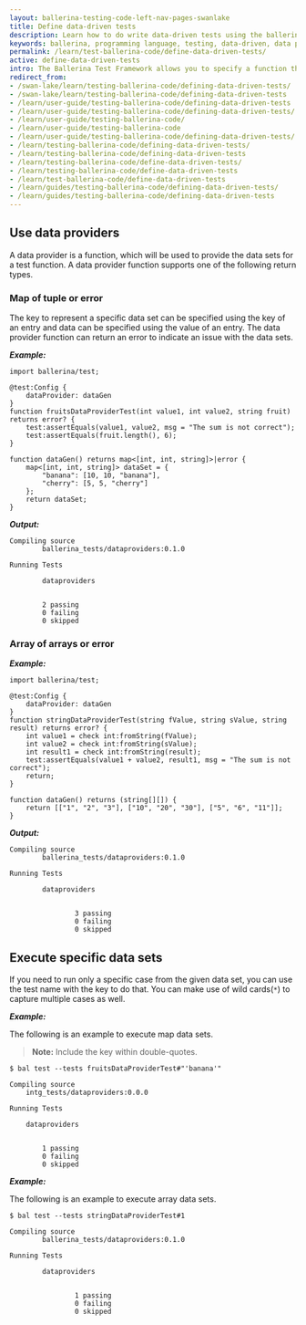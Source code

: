 ```yaml
---
layout: ballerina-testing-code-left-nav-pages-swanlake
title: Define data-driven tests
description: Learn how to do write data-driven tests using the ballerina test framework.
keywords: ballerina, programming language, testing, data-driven, data providers
permalink: /learn/test-ballerina-code/define-data-driven-tests/
active: define-data-driven-tests
intro: The Ballerina Test Framework allows you to specify a function that returns a set of data values as a data-provider.
redirect_from:
- /swan-lake/learn/testing-ballerina-code/defining-data-driven-tests/
- /swan-lake/learn/testing-ballerina-code/defining-data-driven-tests
- /learn/user-guide/testing-ballerina-code/defining-data-driven-tests
- /learn/user-guide/testing-ballerina-code/defining-data-driven-tests/
- /learn/user-guide/testing-ballerina-code/
- /learn/user-guide/testing-ballerina-code
- /learn/user-guide/testing-ballerina-code/defining-data-driven-tests/
- /learn/testing-ballerina-code/defining-data-driven-tests/
- /learn/testing-ballerina-code/defining-data-driven-tests
- /learn/testing-ballerina-code/define-data-driven-tests/
- /learn/testing-ballerina-code/define-data-driven-tests
- /learn/test-ballerina-code/define-data-driven-tests
- /learn/guides/testing-ballerina-code/defining-data-driven-tests/
- /learn/guides/testing-ballerina-code/defining-data-driven-tests
---
```


## Use data providers

A data provider is a function, which will be used to provide the data sets for a test function.
A data provider function supports one of the following return types.

### Map of tuple or error

The key to represent a specific data set can be specified using the key of an entry and data can be specified using the 
value of an entry. The data provider function can return an error to indicate an issue with the data sets.
 
***Example:***

```ballerina
import ballerina/test;

@test:Config {
    dataProvider: dataGen
}
function fruitsDataProviderTest(int value1, int value2, string fruit) returns error? {
    test:assertEquals(value1, value2, msg = "The sum is not correct");
    test:assertEquals(fruit.length(), 6);
}

function dataGen() returns map<[int, int, string]>|error {
    map<[int, int, string]> dataSet = {
        "banana": [10, 10, "banana"],
        "cherry": [5, 5, "cherry"]
    };
    return dataSet;
}
```

***Output:***

```
Compiling source
        ballerina_tests/dataproviders:0.1.0

Running Tests

        dataproviders


		2 passing
		0 failing
		0 skipped
```


### Array of arrays or error

***Example:***

```ballerina
import ballerina/test;

@test:Config {
    dataProvider: dataGen
}
function stringDataProviderTest(string fValue, string sValue, string result) returns error? {
    int value1 = check int:fromString(fValue);
    int value2 = check int:fromString(sValue);
    int result1 = check int:fromString(result);
    test:assertEquals(value1 + value2, result1, msg = "The sum is not correct");
    return;
}

function dataGen() returns (string[][]) {
    return [["1", "2", "3"], ["10", "20", "30"], ["5", "6", "11"]];
}
```

***Output:***

```
Compiling source
        ballerina_tests/dataproviders:0.1.0

Running Tests

        dataproviders


                3 passing
                0 failing
                0 skipped
```

## Execute specific data sets

If you need to run only a specific case from the given data set, you can use the test name with the key to do that.
You can make use of wild cards(`*`) to capture multiple cases as well.

***Example:***

The following is an example to execute map data sets.
>**Note:** Include the key within double-quotes.

```
$ bal test --tests fruitsDataProviderTest#"'banana'"

Compiling source
	intg_tests/dataproviders:0.0.0

Running Tests

	dataproviders


		1 passing
		0 failing
		0 skipped
```

***Example:***

The following is an example to execute array data sets.

```
$ bal test --tests stringDataProviderTest#1

Compiling source
        ballerina_tests/dataproviders:0.1.0

Running Tests

        dataproviders

                
                1 passing
                0 failing
                0 skipped
```
